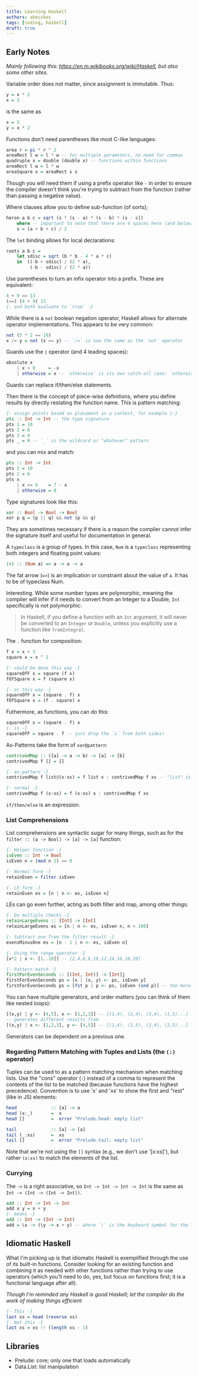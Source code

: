 ```yaml
---
title: Learning Haskell
authors: akecskes
tags: [coding, haskell]
draft: true
---
```


## Early Notes

_Mainly following this: https://en.m.wikibooks.org/wiki/Haskell, but also some other sites._ 

Variable order does not matter, since assignment is immutable. Thus:

```haskell
y = x * 2
x = 3
```

is the same as

```haskell
x = 3
y = x * 2
```

Functions don't need parentheses like most C-like languages:

```haskell
area r = pi * r ^ 2
areaRect l w = l * w -- for multiple parameters, no need for commas
quadruple x = double (double x) -- functions within functions
areaRect l w = l * w
areaSquare s = areaRect s s
```

Though you will need them if using a prefix operator like `-` in order to ensure the compiler doesn't think you're trying to subtract from the function (rather than passing a negative value).

Where clauses allow you to define sub-function (of sorts);

```haskell
heron a b c = sqrt (s * (s - a) * (s - b) * (s - c))
    where -- important to note that there are 4 spaces here (and below)
    s = (a + b + c) / 2
```

The `let` binding allows for local declarations:

```haskell
roots a b c =
    let sdisc = sqrt (b * b - 4 * a * c)
    in  ((-b + sdisc) / (2 * a),
         (-b - sdisc) / (2 * a))
```

Use parentheses to turn an infix operator into a prefix. These are equivalent:

```haskell
4 + 9 == 13
(==) (4 + 9) 13
{- and both evaluate to `true` -}
```

While there is a `not` boolean negation operator, Haskell allows for alternate operator implementations. This appears to be very common:

```haskell
not (5 * 2 == 10)
x /= y = not (x == y) -- `/=` is now the same as the `not` operator
```

Guards use the `|` operator (and 4 leading spaces):

```haskell
absolute x
    | x < 0     = -x
    | otherwise = x -- `otherwise` is its own catch-all case: `otherwise = True`
```

Guards can replace if/then/else statements.

Then there is the concept of piece-wise definitions, where you define results by directly restating the function name. This is pattern matching: 

```haskell
{- assign points based on placement in a contest, for example ◊-}
pts :: Int -> Int -- the type signature
pts 1 = 10
pts 2 = 6
pts 3 = 4
pts _ = 0 -- `_` is the wildcard or "whatever" pattern
```

and you can mix and match:

```haskell
pts :: Int -> Int
pts 1 = 10
pts 2 = 6
pts x
    | x <= 6    = 7 - x
    | otherwise = 0

```

Type signatures look like this:

```haskell
xor :: Bool -> Bool -> Bool
xor p q = (p || q) && not (p && q)
```

They are sometimes necessary if there is a reason the complier cannot infer the signature itself and useful for documentation in general.

A `typeclass` is a group of types. In this case, `Num` is a `typeclass` representing both integers and floating point values:

```haskell
(+) :: (Num a) => a -> a -> a
```

The fat arrow (`=>`) is an implication or constraint about the value of `a`. It has to be of typeclass Num.

Interesting. While some number types are polymorphic, meaning the complier will infer if it needs to convert from an Integer to a Double, `Int` specifically is not polymorphic:

> In Haskell, if you define a function with an `Int` argument, it will never be converted to an `Integer` or `Double`, unless you explicitly use a function like `fromIntegral`.

The `.` function for composition:

```haskell
f x = x + 3
square x = x ^ 2

{- could be done this way -}
squareOfF x = square (f x)
fOfSquare x = f (square x)

{- or this way -}
squareOfF x = (square . f) x
fOfSquare x = (f . square) x
```

Futhermore, as functions, you can do this:

```haskell
squareOfF x = (square . f) x
{- is -}
squareOfF = square . f -- just drop the `x` from both sides!
```

As-Patterns take the form of `var@pattern`:

```haskell
contrivedMap :: ([a] -> a -> b) -> [a] -> [b]
contrivedMap f [] = []

{- as-pattern -}
contrivedMap f list@(x:xs) = f list x : contrivedMap f xs -- "list" is now the name of "(x:xs)"

{- normal -}
contrivedMap f (x:xs) = f (x:xs) x : contrivedMap f xs 
```

`if/then/else` is an expression.

### List Comprehensions

List comprehensions are syntactic sugar for many things, such as for the `filter :: (a -> Bool) -> [a] -> [a]` function: 

```haskell
{- Helper function -}
isEven :: Int -> Bool 
isEven n = (mod n 2) == 0

{- Normal form -}
retainEven = filter isEven 

{- LE form -}
retainEven es = [n | n <- es, isEven n]
```

LEs can go even further, acting as both filter and map, among other things:

```haskell
{- Do multiple checks -}
retainLargeEvens :: [Int] -> [Int]
retainLargeEvens es = [n | n <- es, isEven n, n > 100]

{- Subtract one from the filter result -}
evensMinusOne es = [n - 1 | n <- es, isEven n]

{- Using the range operator -}
[x*2 | x <- [1..10]] -- [2,4,6,8,10,12,14,16,18,20]

{- Pattern match -}
firstForEvenSeconds :: [(Int, Int)] -> [Int]j
firstForEvenSeconds ps = [x | (x, y) <- ps, isEven y]
firstForEvenSeconds ps = [fst p | p <- ps, isEven (snd p)] -- the more verbose form
```

You can have multiple generators, and order matters (you can think of them like nested loops):

```haskell
[(x,y) | y <- [4,5], x <- [1,2,3]] -- [(1,4), (2,4), (3,4), (1,5)...]
-- generates different results from
[(x,y) | x <- [1,2,3], y <- [4,5]] -- [(1,4), (1,5), (2,4), (2,5)...]
```

Generators can be dependent on a previous one.


### Regarding Pattern Matching with Tuples and Lists (the `(:)` operator)

Tuples can be used to as a pattern matching mechanism when matching lists. Use the "cons" operator (`:`) instead of a comma to represent the contents of the list to be matched (because functions have the highest precedence). Convention is to use 'x' and 'xs' to show the first and "rest" (like in JS) elements:
```haskell
head             :: [a] -> a
head (x:_)       =  x
head []          =  error "Prelude.head: empty list"

tail             :: [a] -> [a]
tail (_:xs)      =  xs
tail []          =  error "Prelude.tail: empty list"
```

Note that we're not using the `[]` syntax (e.g., we don't use '[x:xs]'), but rather `(x:xs)` to match the elements of the list.

### Currying

The `->` is a right associative, so `Int -> Int -> Int -> Int` is the same as `Int -> (Int -> (Int -> Int))`.

```haskell
add :: Int -> Int -> Int
add x y = x + y
{- means -}
add :: Int -> (Int -> Int)
add = \x -> (\y -> x + y) -- where `\` is the keyboard symbol for the lambda symbol.
```

## Idiomatic Haskell

What I'm picking up is that idiomatic Haskell is exemplified through the use of its built-in functions. Consider looking for an existing function and combining it as needed with other functions rather than trying to use operators (which you'll need to do, yes, but focus on functions first; it is a functional language after all).

_Though I'm reminded any Haskell is good Haskell; let the compiler do the work of making things efficient_

```haskell
{- This -}
last xs = head (reverse xs)
{- Not this -}
last xs = xs !! (length xs - 1)
```
## Libraries

- Prelude: core; only one that loads automatically
- Data.List: list manipulation

